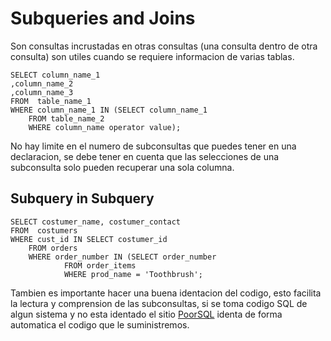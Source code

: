 # Subqueries and Joins

Son consultas incrustadas en otras consultas (una consulta dentro de otra consulta) son utiles cuando se requiere informacion de varias tablas.

~~~~Mysql
SELECT column_name_1
,column_name_2
,column_name_3
FROM  table_name_1
WHERE column_name_1 IN (SELECT column_name_1
    FROM table_name_2
    WHERE column_name operator value);
~~~~
No hay limite en el numero de subconsultas que puedes tener en una declaracion, se debe tener en cuenta que las selecciones de una subconsulta solo pueden recuperar una sola columna.

## Subquery in Subquery
~~~~Mysql
SELECT costumer_name, costumer_contact
FROM  costumers
WHERE cust_id IN SELECT costumer_id
    FROM orders
    WHERE order_number IN (SELECT order_number
            FROM order_items
            WHERE prod_name = 'Toothbrush';
~~~~

Tambien es importante hacer una buena identacion del codigo, esto facilita la lectura y comprension de las subconsultas, si se toma codigo SQL de algun sistema y no esta identado el sitio [PoorSQL](https://poorsql.com/) identa de forma automatica el codigo que le suministremos.



























